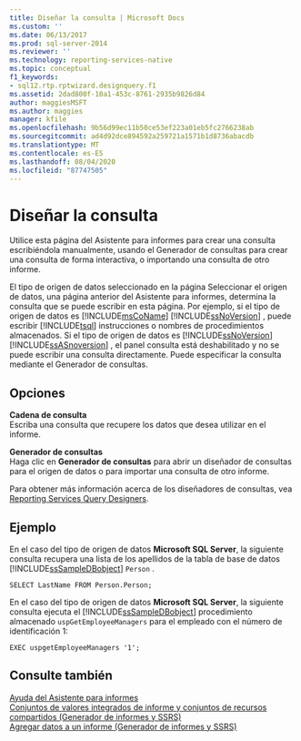 ```yaml
---
title: Diseñar la consulta | Microsoft Docs
ms.custom: ''
ms.date: 06/13/2017
ms.prod: sql-server-2014
ms.reviewer: ''
ms.technology: reporting-services-native
ms.topic: conceptual
f1_keywords:
- sql12.rtp.rptwizard.designquery.f1
ms.assetid: 2dad800f-10a1-453c-8761-2935b9826d84
author: maggiesMSFT
ms.author: maggies
manager: kfile
ms.openlocfilehash: 9b56d99ec11b50ce53ef223a01eb5fc2766238ab
ms.sourcegitcommit: ad4d92dce894592a259721a1571b1d8736abacdb
ms.translationtype: MT
ms.contentlocale: es-ES
ms.lasthandoff: 08/04/2020
ms.locfileid: "87747505"
---
```

# <a name="design-the-query"></a>Diseñar la consulta
  Utilice esta página del Asistente para informes para crear una consulta escribiéndola manualmente, usando el Generador de consultas para crear una consulta de forma interactiva, o importando una consulta de otro informe.  
  
 El tipo de origen de datos seleccionado en la página Seleccionar el origen de datos, una página anterior del Asistente para informes, determina la consulta que se puede escribir en esta página. Por ejemplo, si el tipo de origen de datos es [!INCLUDE[msCoName](../includes/msconame-md.md)] [!INCLUDE[ssNoVersion](../includes/ssnoversion-md.md)] , puede escribir [!INCLUDE[tsql](../includes/tsql-md.md)] instrucciones o nombres de procedimientos almacenados. Si el tipo de origen de datos es [!INCLUDE[ssNoVersion](../includes/ssnoversion-md.md)] [!INCLUDE[ssASnoversion](../includes/ssasnoversion-md.md)] , el panel consulta está deshabilitado y no se puede escribir una consulta directamente. Puede especificar la consulta mediante el Generador de consultas.  
  
## <a name="options"></a>Opciones  
 **Cadena de consulta**  
 Escriba una consulta que recupere los datos que desea utilizar en el informe.  
  
 **Generador de consultas**  
 Haga clic en **Generador de consultas** para abrir un diseñador de consultas para el origen de datos o para importar una consulta de otro informe.  
  
 Para obtener más información acerca de los diseñadores de consultas, vea [Reporting Services Query Designers](../../2014/reporting-services/reporting-services-query-designers.md).  
  
## <a name="example"></a>Ejemplo  
 En el caso del tipo de origen de datos **Microsoft SQL Server**, la siguiente consulta recupera una lista de los apellidos de la tabla de base de datos [!INCLUDE[ssSampleDBobject](../includes/sssampledbobject-md.md)] `Person` .  
  
```  
SELECT LastName FROM Person.Person;  
```  
  
 En el caso del tipo de origen de datos **Microsoft SQL Server**, la siguiente consulta ejecuta el [!INCLUDE[ssSampleDBobject](../includes/sssampledbobject-md.md)] procedimiento almacenado `uspGetEmployeeManagers` para el empleado con el número de identificación 1:  
  
```  
EXEC uspgetEmployeeManagers '1';  
```  
  
## <a name="see-also"></a>Consulte también  
 [Ayuda del Asistente para informes](../../2014/reporting-services/report-wizard-help.md)   
 [Conjuntos de valores integrados de informe y conjuntos de recursos compartidos &#40;Generador de informes y SSRS&#41;](report-data/report-embedded-datasets-and-shared-datasets-report-builder-and-ssrs.md)   
 [Agregar datos a un informe &#40;Generador de informes y SSRS&#41;](report-data/report-datasets-ssrs.md)  
  
  

